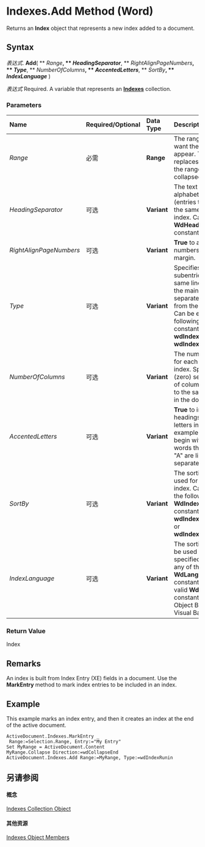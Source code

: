 
# Indexes.Add Method (Word)

Returns an  **Index** object that represents a new index added to a document.


## Syntax

 _表达式_. **Add**( ** _Range_**, ** _HeadingSeparator_**, ** _RightAlignPageNumbers_**, ** _Type_**, ** _NumberOfColumns_**, ** _AccentedLetters_**, ** _SortBy_**, ** _IndexLanguage_** )

 _表达式_ Required. A variable that represents an **[Indexes](0441446a-c1b5-d333-5950-906fe463b61d.md)** collection.


### Parameters



|**Name**|**Required/Optional**|**Data Type**|**Description**|
|:-----|:-----|:-----|:-----|
| _Range_|必需|**Range**|The range where you want the index to appear. The index replaces the range, if the range is not collapsed.|
| _HeadingSeparator_|可选|**Variant**|The text between alphabetical groups (entries that start with the same letter) in the index. Can be one of the  **WdHeadingSeparator** constants.|
| _RightAlignPageNumbers_|可选|**Variant**|**True** to align page numbers with the right margin.|
| _Type_|可选|**Variant**|Specifies whether subentries are on the same line (run-in) as the main entry or on a separate line (indented) from the main entry. Can be either of the following  **WdIndexType** constants: **wdIndexIndent** or **wdIndexRunin**.|
| _NumberOfColumns_|可选|**Variant**|The number of columns for each page of the index. Specifying 0 (zero) sets the number of columns in the index to the same number as in the document.|
| _AccentedLetters_|可选|**Variant**|**True** to include separate headings for accented letters in the index (for example, words that begin with "?" and words that begin with "A" are listed under separate headings).|
| _SortBy_|可选|**Variant**|The sorting criteria to be used for the specified index. Can be either of the following  **WdIndexSortBy** constants: **wdIndexSortByStroke** or **wdIndexSortBySyllable**.|
| _IndexLanguage_|可选|**Variant**|The sorting language to be used for the specified index. Can be any of the  **WdLanguageID** constants. For the list of valid **WdLanguageID** constants, see the Object Browser in the Visual Basic Editor.|

### Return Value

Index


## Remarks

An index is built from Index Entry (XE) fields in a document. Use the  **MarkEntry** method to mark index entries to be included in an index.


## Example

This example marks an index entry, and then it creates an index at the end of the active document.


```
ActiveDocument.Indexes.MarkEntry _ 
 Range:=Selection.Range, Entry:="My Entry" 
Set MyRange = ActiveDocument.Content 
MyRange.Collapse Direction:=wdCollapseEnd 
ActiveDocument.Indexes.Add Range:=MyRange, Type:=wdIndexRunin
```


## 另请参阅


#### 概念


[Indexes Collection Object](0441446a-c1b5-d333-5950-906fe463b61d.md)
#### 其他资源


[Indexes Object Members](http://msdn.microsoft.com/library/41ba21ff-465c-41b8-26d5-2c0e80727989%28Office.15%29.aspx)